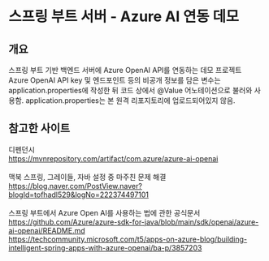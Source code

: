 # 스프링 부트 서버 - Azure AI 연동 데모
## 개요
스프링 부트 기반 백엔드 서버에 Azure OpenAI API를 연동하는 데모 프로젝트<br>
Azure OpenAI API key 및 엔드포인트 등의 비공개 정보를 담은 변수는 application.properties에 작성한 뒤 코드 상에서 @Value 어노테이션으로 불러와 사용함. application.properties는 본 원격 리포지토리에 업로드되어있지 않음.
## 참고한 사이트
디펜던시<br>
https://mvnrepository.com/artifact/com.azure/azure-ai-openai<br><br>
맥북 스프링, 그레이들, 자바 설정 중 마주친 문제 해결<br>
https://blog.naver.com/PostView.naver?blogId=tofhadl529&logNo=222374497101<br><br>
스프링 부트에서 Azure Open AI를 사용하는 법에 관한 공식문서<br>
https://github.com/Azure/azure-sdk-for-java/blob/main/sdk/openai/azure-ai-openai/README.md<br>
https://techcommunity.microsoft.com/t5/apps-on-azure-blog/building-intelligent-spring-apps-with-azure-openai/ba-p/3857203
